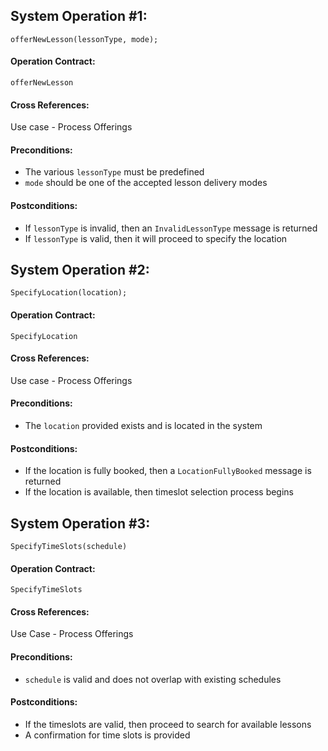 ## System Operation #1:
`offerNewLesson(lessonType, mode);` 
#### Operation Contract:
`offerNewLesson`
#### Cross References:
Use case - Process Offerings
#### Preconditions:
- The various `lessonType` must be predefined
- `mode` should be one of the accepted lesson delivery modes
#### Postconditions:
- If `lessonType` is invalid, then an `InvalidLessonType` message is returned
- If `lessonType` is valid, then it will proceed to specify the location

## System Operation #2:
`SpecifyLocation(location);`
#### Operation Contract:
`SpecifyLocation`
#### Cross References:
Use case - Process  Offerings
#### Preconditions:
- The `location` provided exists and is located in the system
#### Postconditions:
- If the location is fully booked, then a `LocationFullyBooked` message is returned
- If the location is available, then timeslot selection process begins

## System Operation #3:
`SpecifyTimeSlots(schedule)`
#### Operation Contract:
`SpecifyTimeSlots`
#### Cross References:
Use Case - Process Offerings
#### Preconditions:
- `schedule` is valid and does not overlap with existing schedules
#### Postconditions:
- If the timeslots are valid, then proceed to search for available lessons
- A confirmation for time slots is provided
